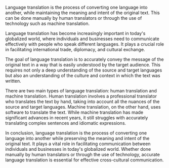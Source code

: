 
Language translation is the process of converting one language into another, while maintaining the meaning and intent of the original text. This can be done manually by human translators or through the use of technology such as machine translation.

Language translation has become increasingly important in today's globalized world, where individuals and businesses need to communicate effectively with people who speak different languages. It plays a crucial role in facilitating international trade, diplomacy, and cultural exchange.

The goal of language translation is to accurately convey the message of the original text in a way that is easily understood by the target audience. This requires not only a deep understanding of the source and target languages but also an understanding of the culture and context in which the text was written.

There are two main types of language translation: human translation and machine translation. Human translation involves a professional translator who translates the text by hand, taking into account all the nuances of the source and target languages. Machine translation, on the other hand, uses software to translate the text. While machine translation has made significant advances in recent years, it still struggles with accurately translating complex sentences and idiomatic expressions.

In conclusion, language translation is the process of converting one language into another while preserving the meaning and intent of the original text. It plays a vital role in facilitating communication between individuals and businesses in today's globalized world. Whether done manually by human translators or through the use of technology, accurate language translation is essential for effective cross-cultural communication.
